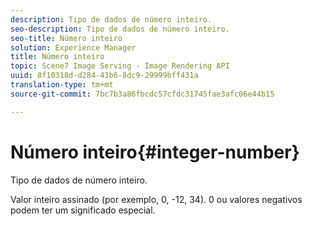 ```yaml
---
description: Tipo de dados de número inteiro.
seo-description: Tipo de dados de número inteiro.
seo-title: Número inteiro
solution: Experience Manager
title: Número inteiro
topic: Scene7 Image Serving - Image Rendering API
uuid: 8f10318d-d284-43b6-8dc9-29999bff431a
translation-type: tm+mt
source-git-commit: 7bc7b3a86fbcdc57cfdc31745fae3afc06e44b15

---
```



# Número inteiro{#integer-number}

Tipo de dados de número inteiro.

Valor inteiro assinado (por exemplo, 0, -12, 34). 0 ou valores negativos podem ter um significado especial.
